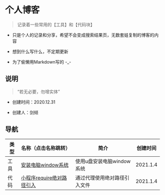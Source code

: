 # 个人博客

> 记录着一些常用的【工具】和【代码块】

+ 只是个人的记录和分享，希望不会变成搜索结果页，无数套娃复制的博客的内容

+ 想到什么写什么，不定期更新

+ 为了偷懒用Markdown写的 -_-

## 说明

> “若无必要，勿增实体”

+ 创建时间：2020.12.31

+ 创建人：剑倾

## 导航

| 类型 | 名称（点击名称跳转） | 简介 | 创建时间 |
| - | - | - | - |
| 工具 | [安装电脑window系统](tools/system/installSystem/README.md) | 使用u盘安装电脑window系统 | 2021.1.4 |
| 代码 | [小程序require绝对路径引入](code/applet/pathAgent/README.md) | 通过代理使用绝对路径引入文件 | 2021.1.4 |